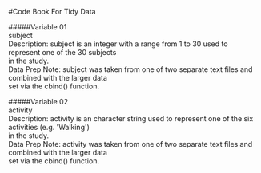 #Code Book For Tidy Data

#####Variable 01          
    subject      
      Description: subject is an integer with a range from 1 to 30 used to represent one of the 30 subjects  
      in the study.  
      Data Prep Note: subject was taken from one of two separate text files and combined with the larger data  
      set via the cbind() function.
      
#####Variable 02          
    activity          
      Description: activity is an character string used to represent one of the six activities (e.g. 'Walking')     
      in the study.  
      Data Prep Note: activity was taken from one of two separate text files and combined with the larger data  
      set via the cbind() function.      
